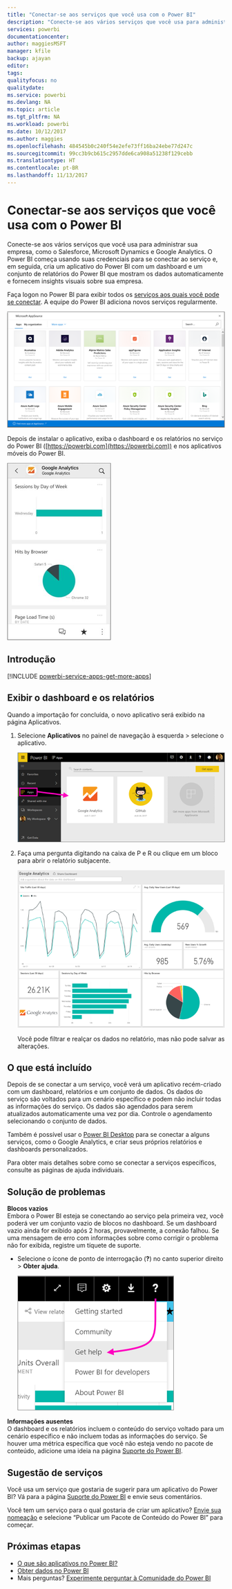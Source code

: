 ```yaml
---
title: "Conectar-se aos serviços que você usa com o Power BI"
description: "Conecte-se aos vários serviços que você usa para administrar sua empresa, como o Salesforce, Microsoft Dynamics CRM e Google Analytics."
services: powerbi
documentationcenter: 
author: maggiesMSFT
manager: kfile
backup: ajayan
editor: 
tags: 
qualityfocus: no
qualitydate: 
ms.service: powerbi
ms.devlang: NA
ms.topic: article
ms.tgt_pltfrm: NA
ms.workload: powerbi
ms.date: 10/12/2017
ms.author: maggies
ms.openlocfilehash: 484545b0c240f54e2efe73ff16ba24ebe77d247c
ms.sourcegitcommit: 99cc3b9cb615c2957dde6ca908a51238f129cebb
ms.translationtype: HT
ms.contentlocale: pt-BR
ms.lasthandoff: 11/13/2017
---
```

# <a name="connect-to-the-services-you-use-with-power-bi"></a>Conectar-se aos serviços que você usa com o Power BI
Conecte-se aos vários serviços que você usa para administrar sua empresa, como o Salesforce, Microsoft Dynamics e Google Analytics. O Power BI começa usando suas credenciais para se conectar ao serviço e, em seguida, cria um aplicativo do Power BI com um dashboard e um conjunto de relatórios do Power BI que mostram os dados automaticamente e fornecem insights visuais sobre sua empresa. 

Faça logon no Power BI para exibir todos os [serviços aos quais você pode se conectar](https://app.powerbi.com/getdata/services). A equipe do Power BI adiciona novos serviços regularmente.

![Aplicativos do AppSource](media/service-connect-to-services/overview.png)

Depois de instalar o aplicativo, exiba o dashboard e os relatórios no serviço do Power BI ([https://powerbi.com](https://powerbi.com)) e nos aplicativos móveis do Power BI. 

![Aplicativo Google Analytics no aplicativo móvel do Power BI](media/service-connect-to-services/power-bi-service-mobile-app-240.png)

## <a name="get-started"></a>Introdução
[!INCLUDE [powerbi-service-apps-get-more-apps](./includes/powerbi-service-apps-get-more-apps.md)]

## <a name="view-the-dashboard-and-reports"></a>Exibir o dashboard e os relatórios
Quando a importação for concluída, o novo aplicativo será exibido na página Aplicativos.

1. Selecione **Aplicativos** no painel de navegação à esquerda > selecione o aplicativo.
   
     ![Página Aplicativos](media/service-connect-to-services/power-bi-service-apps-open-app.png)
2. Faça uma pergunta digitando na caixa de P e R ou clique em um bloco para abrir o relatório subjacente. 
   
    ![Dashboard do Google Analytics](media/service-connect-to-services/googleanalytics2.png)
   
    Você pode filtrar e realçar os dados no relatório, mas não pode salvar as alterações.

## <a name="whats-included"></a>O que está incluído
Depois de se conectar a um serviço, você verá um aplicativo recém-criado com um dashboard, relatórios e um conjunto de dados. Os dados do serviço são voltados para um cenário específico e podem não incluir todas as informações do serviço. Os dados são agendados para serem atualizados automaticamente uma vez por dia. Controle o agendamento selecionando o conjunto de dados.

Também é possível usar o [Power BI Desktop](desktop-get-the-desktop.md) para se conectar a alguns serviços, como o Google Analytics, e criar seus próprios relatórios e dashboards personalizados.  

Para obter mais detalhes sobre como se conectar a serviços específicos, consulte as páginas de ajuda individuais.

## <a name="troubleshooting"></a>Solução de problemas
**Blocos vazios**  
Embora o Power BI esteja se conectando ao serviço pela primeira vez, você poderá ver um conjunto vazio de blocos no dashboard. Se um dashboard vazio ainda for exibido após 2 horas, provavelmente, a conexão falhou. Se uma mensagem de erro com informações sobre como corrigir o problema não for exibida, registre um tíquete de suporte.

* Selecione o ícone de ponto de interrogação (**?**) no canto superior direito > **Obter ajuda**.
  
    ![Ícone Obter ajuda](media/service-connect-to-services/power-bi-service-get-help.png)

**Informações ausentes**  
O dashboard e os relatórios incluem o conteúdo do serviço voltado para um cenário específico e não incluem todas as informações do serviço. Se houver uma métrica específica que você não esteja vendo no pacote de conteúdo, adicione uma ideia na página [Suporte do Power BI](https://support.powerbi.com/forums/265200-power-bi).

## <a name="suggesting-services"></a>Sugestão de serviços
Você usa um serviço que gostaria de sugerir para um aplicativo do Power BI? Vá para a página [Suporte do Power BI](https://support.powerbi.com/forums/265200-power-bi) e envie seus comentários.

Você tem um serviço para o qual gostaria de criar um aplicativo? [Envie sua nomeação](https://azure.microsoft.com/marketplace/programs/certified/apply/) e selecione “Publicar um Pacote de Conteúdo do Power BI” para começar.

## <a name="next-steps"></a>Próximas etapas
* [O que são aplicativos no Power BI?](service-install-use-apps.md)
* [Obter dados no Power BI](service-get-data.md)
* Mais perguntas? [Experimente perguntar à Comunidade do Power BI](http://community.powerbi.com/)

